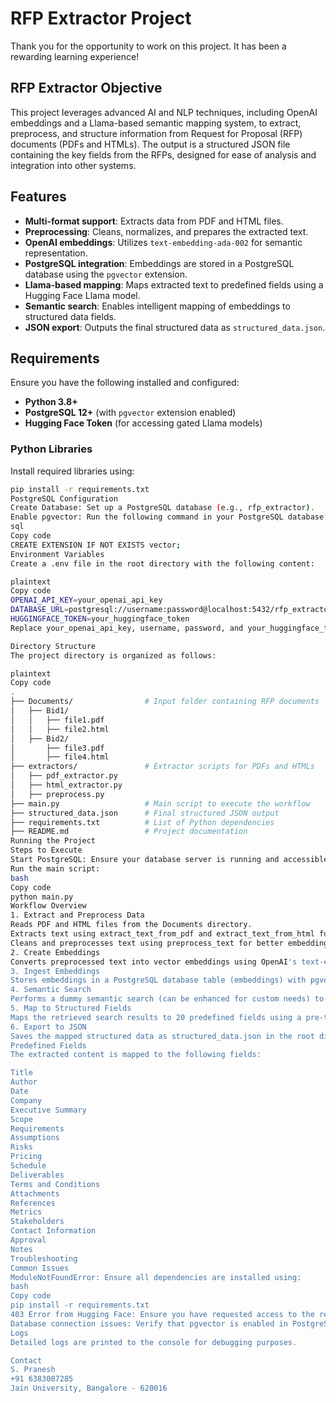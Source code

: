 # RFP Extractor Project

Thank you for the opportunity to work on this project. It has been a rewarding learning experience!

## RFP Extractor Objective

This project leverages advanced AI and NLP techniques, including OpenAI embeddings and a Llama-based semantic mapping system, to extract, preprocess, and structure information from Request for Proposal (RFP) documents (PDFs and HTMLs). The output is a structured JSON file containing the key fields from the RFPs, designed for ease of analysis and integration into other systems.

## Features

- **Multi-format support**: Extracts data from PDF and HTML files.
- **Preprocessing**: Cleans, normalizes, and prepares the extracted text.
- **OpenAI embeddings**: Utilizes `text-embedding-ada-002` for semantic representation.
- **PostgreSQL integration**: Embeddings are stored in a PostgreSQL database using the `pgvector` extension.
- **Llama-based mapping**: Maps extracted text to predefined fields using a Hugging Face Llama model.
- **Semantic search**: Enables intelligent mapping of embeddings to structured data fields.
- **JSON export**: Outputs the final structured data as `structured_data.json`.

## Requirements

Ensure you have the following installed and configured:

- **Python 3.8+**
- **PostgreSQL 12+** (with `pgvector` extension enabled)
- **Hugging Face Token** (for accessing gated Llama models)

### Python Libraries

Install required libraries using:
```bash
pip install -r requirements.txt
PostgreSQL Configuration
Create Database: Set up a PostgreSQL database (e.g., rfp_extractor).
Enable pgvector: Run the following command in your PostgreSQL database:
sql
Copy code
CREATE EXTENSION IF NOT EXISTS vector;
Environment Variables
Create a .env file in the root directory with the following content:

plaintext
Copy code
OPENAI_API_KEY=your_openai_api_key
DATABASE_URL=postgresql://username:password@localhost:5432/rfp_extractor
HUGGINGFACE_TOKEN=your_huggingface_token
Replace your_openai_api_key, username, password, and your_huggingface_token with actual values.

Directory Structure
The project directory is organized as follows:

plaintext
Copy code
.
├── Documents/                # Input folder containing RFP documents
│   ├── Bid1/
│   │   ├── file1.pdf
│   │   ├── file2.html
│   ├── Bid2/
│       ├── file3.pdf
│       ├── file4.html
├── extractors/               # Extractor scripts for PDFs and HTMLs
│   ├── pdf_extractor.py
│   ├── html_extractor.py
│   ├── preprocess.py
├── main.py                   # Main script to execute the workflow
├── structured_data.json      # Final structured JSON output
├── requirements.txt          # List of Python dependencies
├── README.md                 # Project documentation
Running the Project
Steps to Execute
Start PostgreSQL: Ensure your database server is running and accessible.
Run the main script:
bash
Copy code
python main.py
Workflow Overview
1. Extract and Preprocess Data
Reads PDF and HTML files from the Documents directory.
Extracts text using extract_text_from_pdf and extract_text_from_html functions.
Cleans and preprocesses text using preprocess_text for better embedding generation.
2. Create Embeddings
Converts preprocessed text into vector embeddings using OpenAI's text-embedding-ada-002 model.
3. Ingest Embeddings
Stores embeddings in a PostgreSQL database table (embeddings) with pgvector for efficient similarity search.
4. Semantic Search
Performs a dummy semantic search (can be enhanced for custom needs) to retrieve relevant embeddings.
5. Map to Structured Fields
Maps the retrieved search results to 20 predefined fields using a pre-trained Llama model and tokenizer.
6. Export to JSON
Saves the mapped structured data as structured_data.json in the root directory.
Predefined Fields
The extracted content is mapped to the following fields:

Title
Author
Date
Company
Executive Summary
Scope
Requirements
Assumptions
Risks
Pricing
Schedule
Deliverables
Terms and Conditions
Attachments
References
Metrics
Stakeholders
Contact Information
Approval
Notes
Troubleshooting
Common Issues
ModuleNotFoundError: Ensure all dependencies are installed using:
bash
Copy code
pip install -r requirements.txt
403 Error from Hugging Face: Ensure you have requested access to the required Llama model and your Hugging Face token is valid.
Database connection issues: Verify that pgvector is enabled in PostgreSQL and credentials in the .env file are correct.
Logs
Detailed logs are printed to the console for debugging purposes.

Contact
S. Pranesh
+91 6383007285
Jain University, Bangalore - 620016
